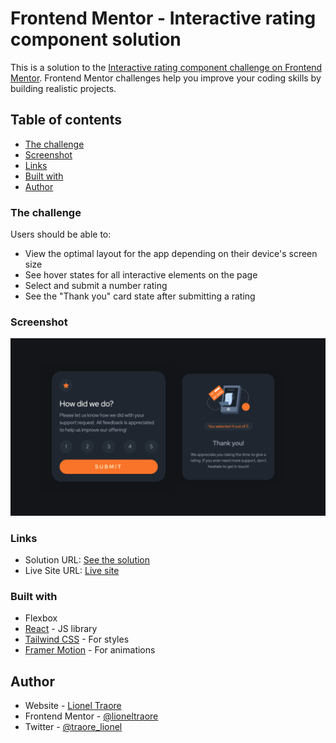 # Frontend Mentor - Interactive rating component solution

This is a solution to the [Interactive rating component challenge on Frontend Mentor](https://www.frontendmentor.io/challenges/interactive-rating-component-koxpeBUmI). Frontend Mentor challenges help you improve your coding skills by building realistic projects. 

## Table of contents

  - [The challenge](#the-challenge)
  - [Screenshot](#screenshot)
  - [Links](#links)
  - [Built with](#built-with)
- [Author](#author)


### The challenge

Users should be able to:

- View the optimal layout for the app depending on their device's screen size
- See hover states for all interactive elements on the page
- Select and submit a number rating
- See the "Thank you" card state after submitting a rating

### Screenshot

![](./screenshot.png)


### Links

- Solution URL: [See the solution](https://www.frontendmentor.io/solutions/rating-component-using-react-tailwind-css-and-framer-motion-HJoitvu4c)
- Live Site URL: [Live site](https://darling-tiramisu-55ae14.netlify.app/)


### Built with

- Flexbox
- [React](https://reactjs.org/) - JS library
- [Tailwind CSS](https://tailwindcss.com/) - For styles
- [Framer Motion](https://www.framer.com/motion/) - For animations


## Author

- Website - [Lionel Traore](https://lioneltraore.com)
- Frontend Mentor - [@lioneltraore](https://www.frontendmentor.io/profile/yourusername)
- Twitter - [@traore_lionel](https://www.twitter.com/traore_lionel)

